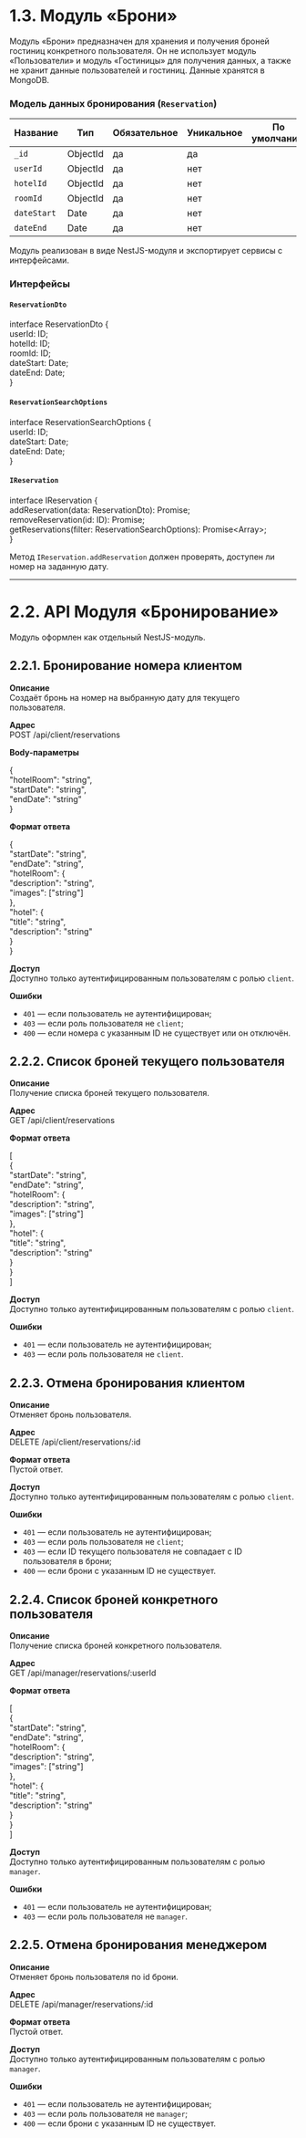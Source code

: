 # 1.3. Модуль «Брони»

Модуль «Брони» предназначен для хранения и получения броней гостиниц конкретного пользователя.
Он не использует модуль «Пользователи» и модуль «Гостиницы» для получения данных,
а также не хранит данные пользователей и гостиниц. Данные хранятся в MongoDB.

### Модель данных бронирования (`Reservation`)

| Название    | Тип      | Обязательное | Уникальное | По умолчанию |
| ----------- | -------- | ------------ | ---------- | ------------ |
| `_id`       | ObjectId | да           | да         |              |
| `userId`    | ObjectId | да           | нет        |              |
| `hotelId`   | ObjectId | да           | нет        |              |
| `roomId`    | ObjectId | да           | нет        |              |
| `dateStart` | Date     | да           | нет        |              |
| `dateEnd`   | Date     | да           | нет        |              |

Модуль реализован в виде NestJS-модуля и экспортирует сервисы с интерфейсами.

### Интерфейсы

#### `ReservationDto`

interface ReservationDto {  
 userId: ID;  
 hotelId: ID;  
 roomId: ID;  
 dateStart: Date;  
 dateEnd: Date;  
}

#### `ReservationSearchOptions`

interface ReservationSearchOptions {  
 userId: ID;  
 dateStart: Date;  
 dateEnd: Date;  
}

#### `IReservation`

interface IReservation {  
 addReservation(data: ReservationDto): Promise<Reservation>;  
 removeReservation(id: ID): Promise<void>;  
 getReservations(filter: ReservationSearchOptions): Promise<Array<Reservation>>;  
}

Метод `IReservation.addReservation` должен проверять, доступен ли номер на заданную дату.

---

# 2.2. API Модуля «Бронирование»

Модуль оформлен как отдельный NestJS-модуль.

## 2.2.1. Бронирование номера клиентом

**Описание**  
Создаёт бронь на номер на выбранную дату для текущего пользователя.

**Адрес**  
POST /api/client/reservations

**Body-параметры**

{  
 "hotelRoom": "string",  
 "startDate": "string",  
 "endDate": "string"  
}

**Формат ответа**

{  
 "startDate": "string",  
 "endDate": "string",  
 "hotelRoom": {  
 "description": "string",  
 "images": ["string"]  
 },  
 "hotel": {  
 "title": "string",  
 "description": "string"  
 }  
}

**Доступ**  
Доступно только аутентифицированным пользователям с ролью `client`.

**Ошибки**

- `401` — если пользователь не аутентифицирован;
- `403` — если роль пользователя не `client`;
- `400` — если номера с указанным ID не существует или он отключён.

## 2.2.2. Список броней текущего пользователя

**Описание**  
Получение списка броней текущего пользователя.

**Адрес**  
GET /api/client/reservations

**Формат ответа**

[  
 {  
 "startDate": "string",  
 "endDate": "string",  
 "hotelRoom": {  
 "description": "string",  
 "images": ["string"]  
 },  
 "hotel": {  
 "title": "string",  
 "description": "string"  
 }  
 }  
]

**Доступ**  
Доступно только аутентифицированным пользователям с ролью `client`.

**Ошибки**

- `401` — если пользователь не аутентифицирован;
- `403` — если роль пользователя не `client`.

## 2.2.3. Отмена бронирования клиентом

**Описание**  
Отменяет бронь пользователя.

**Адрес**  
DELETE /api/client/reservations/:id

**Формат ответа**  
Пустой ответ.

**Доступ**  
Доступно только аутентифицированным пользователям с ролью `client`.

**Ошибки**

- `401` — если пользователь не аутентифицирован;
- `403` — если роль пользователя не `client`;
- `403` — если ID текущего пользователя не совпадает с ID пользователя в брони;
- `400` — если брони с указанным ID не существует.

## 2.2.4. Список броней конкретного пользователя

**Описание**  
Получение списка броней конкретного пользователя.

**Адрес**  
GET /api/manager/reservations/:userId

**Формат ответа**

[  
 {  
 "startDate": "string",  
 "endDate": "string",  
 "hotelRoom": {  
 "description": "string",  
 "images": ["string"]  
 },  
 "hotel": {  
 "title": "string",  
 "description": "string"  
 }  
 }  
]

**Доступ**  
Доступно только аутентифицированным пользователям с ролью `manager`.

**Ошибки**

- `401` — если пользователь не аутентифицирован;
- `403` — если роль пользователя не `manager`.

## 2.2.5. Отмена бронирования менеджером

**Описание**  
Отменяет бронь пользователя по id брони.

**Адрес**  
DELETE /api/manager/reservations/:id

**Формат ответа**  
Пустой ответ.

**Доступ**  
Доступно только аутентифицированным пользователям с ролью `manager`.

**Ошибки**

- `401` — если пользователь не аутентифицирован;
- `403` — если роль пользователя не `manager`;
- `400` — если брони с указанным ID не существует.
